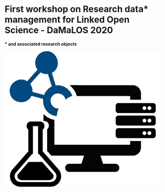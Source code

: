 # First workshop on Research data* management for Linked Open Science - DaMaLOS 2020
__* and associated research objects__

![DaMaLOS 2020](./img/damalos.jpg "DaMaLOS logo")